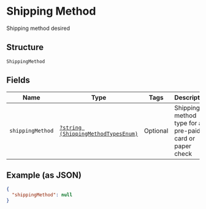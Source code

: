 
# Shipping Method

Shipping method desired

## Structure

`ShippingMethod`

## Fields

| Name | Type | Tags | Description | Getter | Setter |
|  --- | --- | --- | --- | --- | --- |
| `shippingMethod` | [`?string (ShippingMethodTypesEnum)`](../../doc/models/shipping-method-types-enum.md) | Optional | Shipping method type for a pre-paid card or paper check | getShippingMethod(): ?string | setShippingMethod(?string shippingMethod): void |

## Example (as JSON)

```json
{
  "shippingMethod": null
}
```

